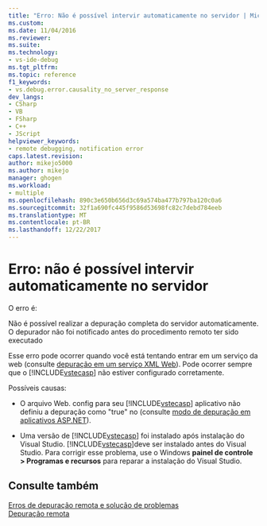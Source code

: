 ```yaml
---
title: "Erro: Não é possível intervir automaticamente no servidor | Microsoft Docs"
ms.custom: 
ms.date: 11/04/2016
ms.reviewer: 
ms.suite: 
ms.technology:
- vs-ide-debug
ms.tgt_pltfrm: 
ms.topic: reference
f1_keywords:
- vs.debug.error.causality_no_server_response
dev_langs:
- CSharp
- VB
- FSharp
- C++
- JScript
helpviewer_keywords:
- remote debugging, notification error
caps.latest.revision: 
author: mikejo5000
ms.author: mikejo
manager: ghogen
ms.workload:
- multiple
ms.openlocfilehash: 890c3e650b656d3c69a574ba477b797ba120c0a6
ms.sourcegitcommit: 32f1a690fc445f9586d53698fc82c7debd784eeb
ms.translationtype: MT
ms.contentlocale: pt-BR
ms.lasthandoff: 12/22/2017
---
```

# <a name="error-unable-to-automatically-step-into-the-server"></a>Erro: não é possível intervir automaticamente no servidor
O erro é:  
  
 Não é possível realizar a depuração completa do servidor automaticamente. O depurador não foi notificado antes do procedimento remoto ter sido executado  
  
 Esse erro pode ocorrer quando você está tentando entrar em um serviço da web (consulte [depuração em um serviço XML Web](http://msdn.microsoft.com/en-us/8e67de38-bf5f-41cc-a457-1b88ce63d764)). Pode ocorrer sempre que o [!INCLUDE[vstecasp](../code-quality/includes/vstecasp_md.md)] não estiver configurado corretamente.  
  
 Possíveis causas:  
  
-   O arquivo Web. config para seu [!INCLUDE[vstecasp](../code-quality/includes/vstecasp_md.md)] aplicativo não definiu a depuração como "true" no (consulte [modo de depuração em aplicativos ASP.NET](../debugger/how-to-enable-debugging-for-aspnet-applications.md)).  
  
-   Uma versão de [!INCLUDE[vstecasp](../code-quality/includes/vstecasp_md.md)] foi instalado após instalação do Visual Studio. [!INCLUDE[vstecasp](../code-quality/includes/vstecasp_md.md)]deve ser instalado antes do Visual Studio. Para corrigir esse problema, use o Windows **painel de controle > Programas e recursos** para reparar a instalação do Visual Studio.  
  
## <a name="see-also"></a>Consulte também  
 [Erros de depuração remota e solução de problemas](../debugger/remote-debugging-errors-and-troubleshooting.md)   
 [Depuração remota](../debugger/remote-debugging.md)